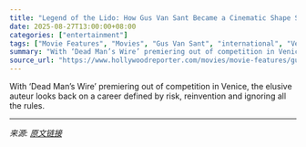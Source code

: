 ```yaml
---
title: "Legend of the Lido: How Gus Van Sant Became a Cinematic Shape Shifter"
date: 2025-08-27T13:00:00+08:00
categories: ["entertainment"]
tags: ["Movie Features", "Movies", "Gus Van Sant", "international", "Venice 2025", "Venice Film Festival"]
summary: "With ‘Dead Man’s Wire’ premiering out of competition in Venice, the elusive auteur looks back on a career defined by risk, reinvention and ignoring all the rules."
source_url: "https://www.hollywoodreporter.com/movies/movie-features/gus-van-sant-venice-legend-cinematic-shape-shifter-1236353812/"
---
```


With ‘Dead Man’s Wire’ premiering out of competition in Venice, the elusive auteur looks back on a career defined by risk, reinvention and ignoring all the rules.

---

*来源: [原文链接](https://www.hollywoodreporter.com/movies/movie-features/gus-van-sant-venice-legend-cinematic-shape-shifter-1236353812/)*

